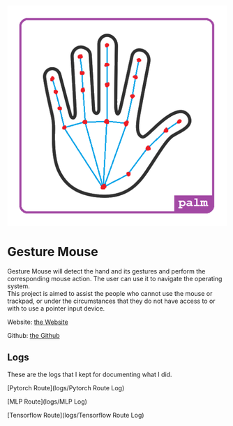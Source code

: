 ![logo](logo.png)

# Gesture Mouse
<!-- ![demoImg](demo.gif) -->
Gesture Mouse will detect the hand and its gestures and perform the corresponding mouse action. The user can use it to navigate the operating system. <br>
This project is aimed to assist the people who cannot use the mouse or trackpad, or under the circumstances that they do not have access to or with to use a pointer input device. 

Website: [the Website](https://gesture.zhukaihan.com)

Github: [the Github](https://github.com/zhukaihan/Gesture-Mouse)

## Logs
These are the logs that I kept for documenting what I did. 

[Pytorch Route](logs/Pytorch Route Log)

[MLP Route](logs/MLP Log)

[Tensorflow Route](logs/Tensorflow Route Log)
